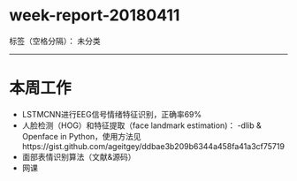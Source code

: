 ﻿# week-report-20180411

标签（空格分隔）： 未分类

---

# 本周工作
- LSTMCNN进行EEG信号情绪特征识别，正确率69%
- 人脸检测（HOG）和特征提取（face landmark estimation)：
-dlib & Openface in Python，使用方法见https://gist.github.com/ageitgey/ddbae3b209b6344a458fa41a3cf75719
- 面部表情识别算法（文献&源码）
- 网课




